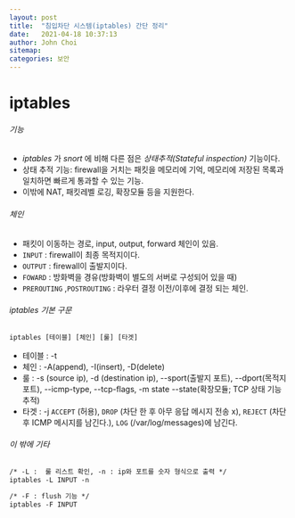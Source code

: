 ```yaml
---
layout: post
title:  "침입차단 시스템(iptables) 간단 정리"
date:   2021-04-18 10:37:13
author: John Choi
sitemap:
categories: 보안
---
```


# iptables

###### 기능
- _iptables_ 가 _snort_ 에  비해 다른 점은 _상태추적(Stateful inspection)_ 기능이다.
- 상태 추적 기능: firewall을 거치는 패킷을 메모리에 기억, 메모리에 저장된 목록과 일치하면 빠르게 통과할 수 있는 기능.
- 이밖에 NAT, 패킷레벨 로깅, 확장모듈 등을 지원한다.

###### 체인
- 패킷이 이동하는 경로, input, output, forward 체인이 있음.
- `INPUT` : firewall이 최종 목적지이다.
- `OUTPUT` : firewall이 출발지이다.
- `FOWARD` : 방화벽을 경유(방화벽이 별도의 서버로 구성되어 있을 때)
- `PREROUTING` ,`POSTROUTING` : 라우터 결정 이전/이후에 결정 되는 체인.

###### iptables 기본 구문
````html
iptables [테이블] [체인] [룰] [타겟]
````
- 테이블 : -t
- 체인 : -A(append), -I(insert), -D(delete)
- 룰 : -s (source ip), -d (destination ip), --sport(출발지 포트), --dport(목적지 포트), --icmp-type, --tcp-flags, -m state --state(확장모듈; TCP 상태 기능 추적)
- 타겟 : -j `ACCEPT` (허용), `DROP` (차단 한 후 아무 응답 메시지 전송 x), `REJECT` (차단 후 ICMP 메시지를 남긴다.), `LOG` (/var/log/messages)에 남긴다.

###### 이 밖에 기타
````html
/* -L :  룰 리스트 확인, -n : ip와 포트를 숫자 형식으로 출력 */
iptables -L INPUT -n

/* -F : flush 기능 */
iptables -F INPUT
````





